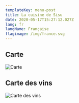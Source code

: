 ```yaml
---
templateKey: menu-post
title: La cuisine de Sisu
date: 2020-05-17T15:27:12.027Z
lang: fr
langName: Française
flagimage: /img/france.svg
---
```

## Carte

![Carte](/img/menu.png)

## Carte des vins

![Carte des vins](/img/menu.png)
